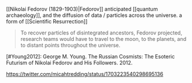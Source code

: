 [[Nikolai Fedorov (1829-1903)|Fedorov]] anticipated [[quantum archaeology]], and the diffusion of data / particles across the universe. a form of [[Scientific Resurrection]]

> To recover particles of disintegrated ancestors, Fedorov projected, research teams would have to travel to the moon, to the planets, and to distant points throughout the universe.

[#Young2012]: George M. Young. The Russian Cosmists: The Esoteric Futurism of Nikolai Fedorov and His Followers. 2012.

https://twitter.com/micahtredding/status/1703223540298695136